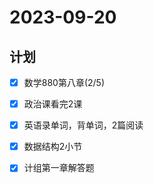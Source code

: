 # 2023-09-20

## 计划
- [x] 数学880第八章(2/5)
- [x] 政治课看完2课
- [x] 英语录单词，背单词，2篇阅读  
- [x] 数据结构2小节
- [x] 计组第一章解答题

